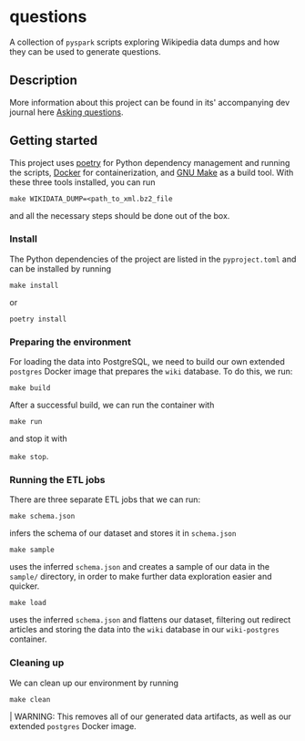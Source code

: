 # questions

A collection of `pyspark` scripts exploring Wikipedia data dumps and how they can be used to generate questions.

## Description

More information about this project can be found in its' accompanying dev journal here [Asking questions](https://mkolarek.github.io).

## Getting started

This project uses [poetry](https://python-poetry.org/) for Python dependency management and running the scripts, [Docker](https://www.docker.com/) for containerization, and [GNU Make](https://www.gnu.org/software/make/) as a build tool. With these three tools installed, you can run

`make WIKIDATA_DUMP=<path_to_xml.bz2_file`

and all the necessary steps should be done out of the box.

### Install

The Python dependencies of the project are listed in the `pyproject.toml` and can be installed by running

`make install`

or 

`poetry install`

### Preparing the environment

For loading the data into PostgreSQL, we need to build our own extended `postgres` Docker image that prepares the `wiki` database. To do this, we run:

`make build`

After a successful build, we can run the container with

`make run`

and stop it with 

`make stop`.

### Running the ETL jobs

There are three separate ETL jobs that we can run:

`make schema.json`

infers the schema of our dataset and stores it in `schema.json`

`make sample`

uses the inferred `schema.json` and creates a sample of our data in the `sample/` directory, in order to make further data exploration easier and quicker.

`make load`

uses the inferred `schema.json` and flattens our dataset, filtering out redirect articles and storing the data into the `wiki` database in our `wiki-postgres` container.

### Cleaning up

We can clean up our environment by running

`make clean`

| WARNING: This removes all of our generated data artifacts, as well as our extended `postgres` Docker image.
